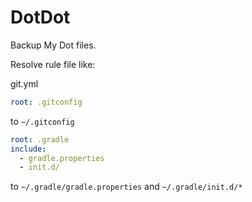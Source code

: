 # DotDot

Backup My Dot files.

Resolve rule file like:

git.yml
```yaml
root: .gitconfig
```

to `~/.gitconfig`

```yaml
root: .gradle
include:
  - gradle.properties
  - init.d/
```

to `~/.gradle/gradle.properties` and `~/.gradle/init.d/*`

